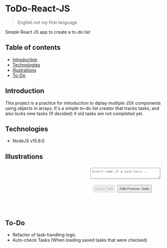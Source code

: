 # ToDo-React-JS
> English not my first language

Simple React JS app to create a to-do list

## Table of contents
- [Introduction](#introduction)
- [Technologies](#technologies)
- [Illustrations](#illustrations)
- [To-Do](#to-do)

## Introduction
This project is a practice for introduction to diplay multiple JSX components using objects in arrays. It's a simple to-do list creator that tracks tasks, and also locks new tasks (If decided) if old tasks are not completed yet.

## Technologies
- NodeJS v15.8.0

## Illustrations
![To-Do](./readme/to-do.gif)

## To-Do
- Refactor of task-handling logic
- Auto-check Tasks (When loading saved tasks that were checked)